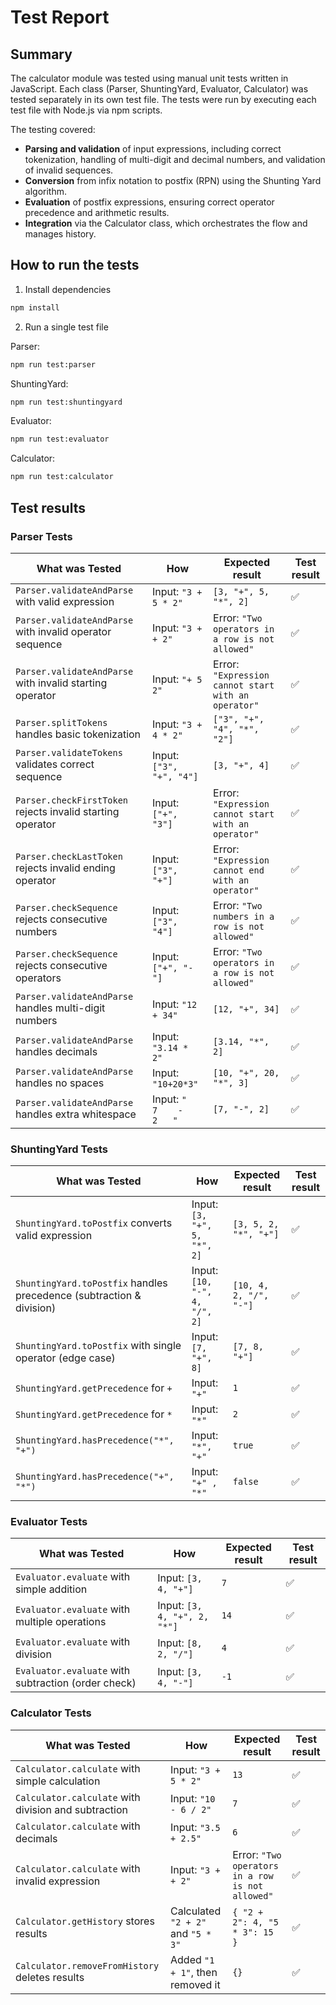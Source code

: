 # Test Report
## Summary
The calculator module was tested using manual unit tests written in JavaScript. Each class (Parser, ShuntingYard, Evaluator, Calculator) was tested separately in its own test file. The tests were run by executing each test file with Node.js via npm scripts.

The testing covered: <br>
- **Parsing and validation** of input expressions, including correct tokenization, handling of multi-digit and decimal numbers, and validation of invalid sequences.
- **Conversion** from infix notation to postfix (RPN) using the Shunting Yard algorithm.
- **Evaluation** of postfix expressions, ensuring correct operator precedence and arithmetic results.
- **Integration** via the Calculator class, which orchestrates the flow and manages history.

## How to run the tests
1. Install dependencies
```bash
npm install
```
2. Run a single test file

Parser:
```bash
npm run test:parser
```
ShuntingYard:
```bash
npm run test:shuntingyard
```
Evaluator:
```bash
npm run test:evaluator
```
Calculator:
```bash
npm run test:calculator
```

## Test results

### Parser Tests
| What was Tested | How | Expected result | Test result |
|-----------------|-----|-----------------|-------------|
| `Parser.validateAndParse` with valid expression | Input: `"3 + 5 * 2"` | `[3, "+", 5, "*", 2]` | ✅ |
| `Parser.validateAndParse` with invalid operator sequence | Input: `"3 + + 2"` | Error: `"Two operators in a row is not allowed"` | ✅ |
| `Parser.validateAndParse` with invalid starting operator | Input: `"+ 5 2"` | Error: `"Expression cannot start with an operator"` | ✅ |
| `Parser.splitTokens` handles basic tokenization | Input: `"3 + 4 * 2"` | `["3", "+", "4", "*", "2"]` | ✅ |
| `Parser.validateTokens` validates correct sequence | Input: `["3", "+", "4"]` | `[3, "+", 4]` | ✅ |
| `Parser.checkFirstToken` rejects invalid starting operator | Input: `["+", "3"]` | Error: `"Expression cannot start with an operator"` | ✅ |
| `Parser.checkLastToken` rejects invalid ending operator | Input: `["3", "+"]` | Error: `"Expression cannot end with an operator"` | ✅ |
| `Parser.checkSequence` rejects consecutive numbers | Input: `["3", "4"]` | Error: `"Two numbers in a row is not allowed"` | ✅ |
| `Parser.checkSequence` rejects consecutive operators | Input: `["+", "-"]` | Error: `"Two operators in a row is not allowed"` | ✅ |
| `Parser.validateAndParse` handles multi-digit numbers | Input: `"12 + 34"` | `[12, "+", 34]` | ✅ |
| `Parser.validateAndParse` handles decimals | Input: `"3.14 * 2"` | `[3.14, "*", 2]` | ✅ |
| `Parser.validateAndParse` handles no spaces | Input: `"10+20*3"` | `[10, "+", 20, "*", 3]` | ✅ |
| `Parser.validateAndParse` handles extra whitespace | Input: `"   7    -   2   "` | `[7, "-", 2]` | ✅ |

### ShuntingYard Tests
| What was Tested | How | Expected result | Test result |
|-----------------|-----|-----------------|-------------|
| `ShuntingYard.toPostfix` converts valid expression | Input: `[3, "+", 5, "*", 2]` | `[3, 5, 2, "*", "+"]` | ✅ |
| `ShuntingYard.toPostfix` handles precedence (subtraction & division) | Input: `[10, "-", 4, "/", 2]` | `[10, 4, 2, "/", "-"]` | ✅ |
| `ShuntingYard.toPostfix` with single operator (edge case) | Input: `[7, "+", 8]` | `[7, 8, "+"]` | ✅ |
| `ShuntingYard.getPrecedence` for `+` | Input: `"+"` | `1` | ✅ |
| `ShuntingYard.getPrecedence` for `*` | Input: `"*"` | `2` | ✅ |
| `ShuntingYard.hasPrecedence("*", "+")` | Input: `"*", "+"` | `true` | ✅ |
| `ShuntingYard.hasPrecedence("+", "*")` | Input: `"+" , "*"` | `false` | ✅ |

### Evaluator Tests
| What was Tested | How | Expected result | Test result |
|-----------------|-----|-----------------|-------------|
| `Evaluator.evaluate` with simple addition | Input: `[3, 4, "+"]` | `7` | ✅ |
| `Evaluator.evaluate` with multiple operations | Input: `[3, 4, "+", 2, "*"]` | `14` | ✅ |
| `Evaluator.evaluate` with division | Input: `[8, 2, "/"]` | `4` | ✅ |
| `Evaluator.evaluate` with subtraction (order check) | Input: `[3, 4, "-"]` | `-1` | ✅ |

### Calculator Tests
| What was Tested | How | Expected result | Test result |
|-----------------|-----|-----------------|-------------|
| `Calculator.calculate` with simple calculation | Input: `"3 + 5 * 2"` | `13` | ✅ |
| `Calculator.calculate` with division and subtraction | Input: `"10 - 6 / 2"` | `7` | ✅ |
| `Calculator.calculate` with decimals | Input: `"3.5 + 2.5"` | `6` | ✅ |
| `Calculator.calculate` with invalid expression | Input: `"3 + + 2"` | Error: `"Two operators in a row is not allowed"` | ✅ |
| `Calculator.getHistory` stores results | Calculated `"2 + 2"` and `"5 * 3"` | `{ "2 + 2": 4, "5 * 3": 15 }` | ✅ |
| `Calculator.removeFromHistory` deletes results | Added `"1 + 1"`, then removed it | `{}` | ✅ |

